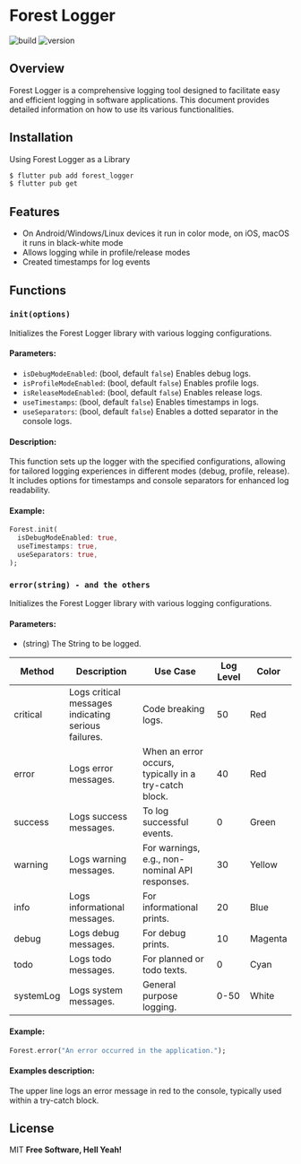 # Forest Logger
![build](https://img.shields.io/badge/build-passing-33FF00?style=flat) ![version](https://img.shields.io/badge/version-1.0.0-3887BE?style=flat)

## Overview
Forest Logger is a comprehensive logging tool designed to facilitate easy and efficient logging in software applications. This document provides detailed information on how to use its various functionalities.

## Installation
Using Forest Logger as a Library

```bash
$ flutter pub add forest_logger
$ flutter pub get
```

## Features

- On Android/Windows/Linux devices it run in color mode, on iOS, macOS it runs in black-white mode
- Allows logging while in profile/release modes
- Created timestamps for log events


## Functions
### `init(options)`
Initializes the Forest Logger library with various logging configurations.

#### Parameters:
- `isDebugModeEnabled`: (bool, default `false`) Enables debug logs.
- `isProfileModeEnabled`: (bool, default `false`) Enables profile logs.
- `isReleaseModeEnabled`: (bool, default `false`) Enables release logs.
- `useTimestamps`: (bool, default `false`) Enables timestamps in logs.
- `useSeparators`: (bool, default `false`) Enables a dotted separator in the console logs.

#### Description:
This function sets up the logger with the specified configurations, allowing for tailored logging experiences in different modes (debug, profile, release). It includes options for timestamps and console separators for enhanced log readability.

#### Example:
```dart
Forest.init(
  isDebugModeEnabled: true,
  useTimestamps: true,
  useSeparators: true,
);
```

### `error(string) - and the others`
Initializes the Forest Logger library with various logging configurations.

#### Parameters:
- (string) The String to be logged.

| Method    | Description | Use Case | Log Level | Color   |
|-----------|-------------|----------|-----------|---------|
| critical  | Logs critical messages indicating serious failures. | Code breaking logs. | 50 | Red     |
| error     | Logs error messages. | When an error occurs, typically in a try-catch block. | 40 | Red     |
| success   | Logs success messages. | To log successful events. | 0 | Green   |
| warning   | Logs warning messages. | For warnings, e.g., non-nominal API responses. | 30 | Yellow  |
| info      | Logs informational messages. | For informational prints. | 20 | Blue    |
| debug     | Logs debug messages. | For debug prints. | 10 | Magenta |
| todo      | Logs todo messages. | For planned or todo texts. | 0 | Cyan    |
| systemLog | Logs system messages. | General purpose logging. | 0-50 | White   |

#### Example:
```dart
Forest.error("An error occurred in the application.");
```
#### Examples description:
The upper  line logs an error message in red to the console, typically used within a try-catch block.




## License

MIT
**Free Software, Hell Yeah!**



